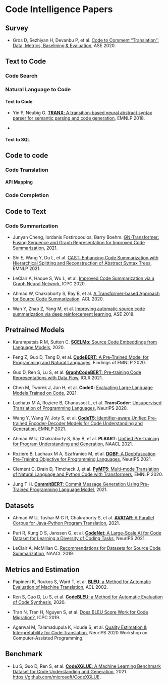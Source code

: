 # Code Intelligence Papers

## Survey

- Gros D, Sezhiyan H, Devanbu P, et al. [Code to Comment “Translation”: Data, Metrics, Baselining & Evaluation](https://ieeexplore.ieee.org/stamp/stamp.jsp?tp=&arnumber=9286030), ASE 2020.

## Text to Code

### Code Search

### Natural Language to Code

#### Text to Code
- Yin P, Neubig G. [**TRANX**: A transition-based neural abstract syntax parser for semantic parsing and code generation](https://aclanthology.org/D18-2002.pdf), EMNLP 2018.

- 

#### Text to SQL

## Code to code

### Code Translation

#### API Mapping


### Code Completion

## Code to Text

### Code Summarization

- Junyan Cheng, Iordanis Fostiropoulos, Barry Boehm. [GN-Transformer: Fusing Sequence and Graph Representation for Improved Code Summarization](https://arxiv.org/pdf/2111.08874), 2021.

- Shi E, Wang Y, Du L, et al. [CAST: Enhancing Code Summarization with Hierarchical Splitting and Reconstruction of Abstract Syntax Trees](https://aclanthology.org/2021.emnlp-main.332.pdf), EMNLP 2021.

- LeClair A, Haque S, Wu L, et al. [Improved Code Summarization via a Graph Neural Network](https://arxiv.org/pdf/2004.02843), ICPC 2020.

- Ahmad W, Chakraborty S, Ray B, et al. [A Transformer-based Approach for Source Code Summarization](https://aclanthology.org/2020.acl-main.449.pdf), ACL 2020.

- Wan Y, Zhao Z, Yang M, et al. [Improving automatic source code summarization via deep reinforcement learning](https://arxiv.org/pdf/1811.07234), ASE 2018.


## Pretrained Models

- Karampatsis R M, Sutton C. [**SCELMo**: Source Code Embeddings from Language Models](https://arxiv.org/pdf/2004.13214.pdf), 2020.

- Feng Z, Guo D, Tang D, et al. [**CodeBERT**: A Pre-Trained Model for Programming and Natural Languages](https://aclanthology.org/2020.findings-emnlp.139.pdf). Findings of EMNLP 2020.

- Guo D, Ren S, Lu S, et al. [**GraphCodeBERT**: Pre-training Code Representations with Data Flow](), ICLR 2021.

- Chen M, Tworek J, Jun H, et al. **CodeX**: [Evaluating Large Language Models Trained on Code](https://arxiv.org/pdf/2107.03374.pdf), 2021.

- Lachaux M A, Roziere B, Chanussot L, et al. **TransCoder**: [Unsupervised Translation of Programming Languages](https://papers.nips.cc/paper/2020/file/ed23fbf18c2cd35f8c7f8de44f85c08d-Paper.pdf), NeurIPS 2020.

- Wang Y, Wang W, Joty S, et al. [**CodeT5**: Identifier-aware Unified Pre-trained Encoder-Decoder Models for Code Understanding and Generation](https://aclanthology.org/2021.emnlp-main.685.pdf), EMNLP 2021.

- Ahmad W U, Chakraborty S, Ray B, et al. **PLBART**: [Unified Pre-training for Program Understanding and Generation](https://aclanthology.org/2021.naacl-main.211.pdf), NAACL 2021.

- Roziere B, Lachaux M A, Szafraniec M, et al. [**DOBF**: A Deobfuscation Pre-Training Objective for Programming Languages](https://proceedings.neurips.cc/paper/2021/file/7d6548bdc0082aacc950ed35e91fcccb-Paper.pdf), NeurIPS 2021.

- Clement C, Drain D, Timcheck J, et al. [**PyMT5**: Multi-mode Translation of Natural Language and Python Code with Transformers](https://www.aclweb.org/anthology/2020.emnlp-main.728.pdf), EMNLP 2020.

- Jung T H. [**CommitBERT**: Commit Message Generation Using Pre-Trained Programming Language Model](https://arxiv.org/pdf/2105.14242), 2021.

## Datasets

- Ahmad W U, Tushar M G R, Chakraborty S, et al. [**AVATAR**: A Parallel Corpus for Java-Python Program Translation](https://arxiv.org/pdf/2108.11590), 2021.
- Puri R, Kung D S, Janssen G, et al. [**CodeNet**: A Large-Scale AI for Code Dataset for Learning a Diversity of Coding Tasks](https://openreview.net/pdf?id=6vZVBkCDrHT), NeurIPS 2021.

- LeClair A, McMillan C. [Recommendations for Datasets for Source Code Summarization](https://www.aclweb.org/anthology/N19-1394.pdf), NAACL 2019.

## Metrics and Estimation

- Papineni K, Roukos S, Ward T, et al. [**BLEU**: a Method for Automatic Evaluation of Machine Translation](https://aclanthology.org/P02-1040.pdf), ACL 2002.

- Ren S, Guo D, Lu S, et al.   [**CodeBLEU**: a Method for Automatic Evaluation of Code Synthesis](https://arxiv.org/pdf/2009.10297.pdf), 2020.

- Tran N, Tran H, Nguyen S, et al. [Does BLEU Score Work for Code Migration?](https://arxiv.org/pdf/1906.04903), ICPC 2019.

- Agarwal M, Talamadupula K, Houde S, et al. [Quality Estimation & Interpretability for Code Translation](https://openreview.net/pdf?id=U7-z8CD2nYg), NeurIPS 2020 Workshop on Computer-Assisted Programming.

## Benchmark

- Lu S, Guo D, Ren S, et al.
[**CodeXGLUE**: A Machine Learning Benchmark Dataset for Code Understanding and Generation](https://arxiv.org/pdf/2102.04664.pdf), 2021. https://github.com/microsoft/CodeXGLUE.